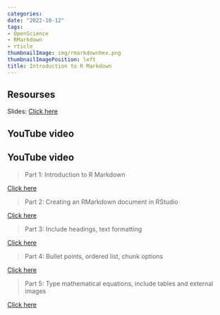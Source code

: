 ```yaml
---
categories:
date: "2022-10-12"
tags: 
- OpenScience
- RMarkdown
- rticle
thumbnailImage: img/rmarkdownhex.png
thumbnailImagePosition: left
title: Introduction to R Markdown
---
```






## Resourses

Slides: [Click here](/slides/2rmarkdown/rmarkdown_uom.html)

## YouTube video 

## YouTube video 

> Part 1: Introduction to R Markdown

[Click here](https://www.youtube.com/watch?v=CuEmqCflboI&t=61s)

> Part 2: Creating an RMarkdown document in RStudio

[Click here](https://www.youtube.com/watch?v=Gr7JFx69BgE&t=48s)


> Part 3: Include headings, text formatting

[Click here](https://www.youtube.com/watch?v=IUNHJTFwqY4)

> Part 4: Bullet points, ordered list, chunk options 

[Click here](https://www.youtube.com/watch?v=v5hFTP8SxiY)

>Part 5: Type mathematical equations, include tables and external images

[Click here](https://www.youtube.com/watch?v=8vpTMNDgW3I&t=47s)
